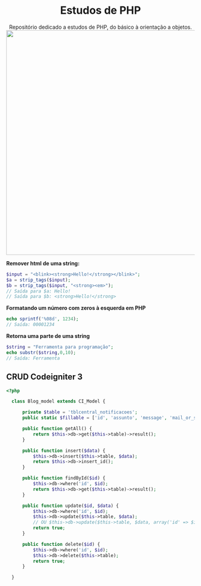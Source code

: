 <div align="center" width="200">
  <h1>Estudos de PHP</h1>
  <p>Repositório dedicado a estudos de PHP, do básico à orientação a objetos. <br />
  <img src="https://refactoring.guru/images/patterns/languages/php.png" width="600" />
</div>

__Remover html de uma string:__
```php
$input = "<blink><strong>Hello!</strong></blink>";
$a = strip_tags($input);
$b = strip_tags($input, "<strong><em>");
// Saída para $a: Hello!
// Saída para $b: <strong>Hello!</strong>
```

__Formatando um número com zeros à esquerda em PHP__
```php
echo sprintf('%08d', 1234);
// Saída: 00001234
```

__Retorna uma parte de uma string__
```php
$string = "Ferramenta para programação";
echo substr($string,0,10);
// Saída: Ferramenta
```

## CRUD Codeigniter 3
```php
<?php

  class Blog_model extends CI_Model {

      private $table = 'tblcentral_notificacoes';
      public static $fillable = ['id', 'assunto', 'message', 'mail_or_sms', 'cargos'];

      public function getAll() {
          return $this->db->get($this->table)->result();
      }

      public function insert($data) {
          $this->db->insert($this->table, $data);
          return $this->db->insert_id();
      }

      public function findById($id) {
          $this->db->where('id', $id);
          return $this->db->get($this->table)->result();
      }

      public function update($id, $data) {
          $this->db->where('id', $id);
          $this->db->update($this->table, $data);
          // OU $this->db->update($this->table, $data, array('id' => $id));
          return true;
      }

      public function delete($id) {
          $this->db->where('id', $id);
          $this->db->delete($this->table);
          return true;
      }

  }
  
```
